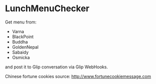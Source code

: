 # LunchMenuChecker



Get menu from:
- Varna
- BlackPoint
- Buddha
- GoldenNepal
- Sabaidy
- Osmicka

and post it to Glip conversation via Glip WebHooks.

Chinese fortune cookies source: http://www.fortunecookiemessage.com
